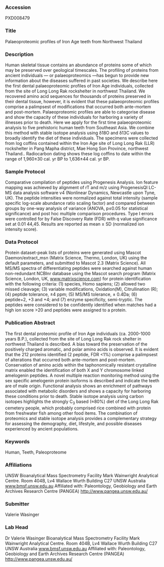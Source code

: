 ### Accession
PXD008479

### Title
Palaeoproteomic  profiles of Iron Age teeth from Northwest Thailand

### Description
Human skeletal tissue contains an abundance of proteins some of which may be preserved over geological timescales. The profiling of proteins from ancient individuals — or palaeoproteomics —has begun to provide new information about the diseases suffered in past societies. We describe here the first dental palaeoproteomic profiles of Iron Age individuals, collected from the site of Long Long Rak rockshelter in northwest Thailand. We recovered amino acid sequences for thousands of proteins preserved in their dental tissue, however, it is evident that these palaeoproteomic profiles comprise a palimpsest of modifications that occurred both ante-mortem and post-mortem. Palaeoproteomic profiles are able to categorise disease and show the capacity of these individuals for harboring a variety of illnesses prior to death. Here we apply for the first time palaeoproteomic analysis to five prehistoric human teeth from Southeast Asia. We combine this method with stable isotope  analysis using δ18O and δ13C values to broadly identify the diet of these individuals. The specimens were collected from log coffins contained within the Iron Age site of Long Long Rak (LLR) rockshelter in Pang Mapha district, Mae Hong Son Province, northwest Thailand.. Radiocarbon dating shows these log coffins to date within the range of 1,960±30 cal. yr BP to 1,636±44 cal. yr BP.

### Sample Protocol
Comparative compilation of peptides using Progenesis Analysis.  Ion feature mapping was achieved by alignment of rT and m/z using ProgenesisQI LC-MS data analysis software v4 (Nonlinear Dynamics, Newcastle upon Tyne, UK). The peptide intensities were normalized against total intensity (sample specific log-scale abundance ratio scaling factor) and compared between groups by one-way analysis of variance (ANOVA, p≤0.05 for statistical significance) and post hoc multiple comparison procedures. Type I errors were controlled for by False Discovery Rate (FDR) with q value significance set at 0.01 44,45. Results are reported as mean ± SD (normalized ion intensity score).

### Data Protocol
Protein dataset-peak lists of proteins were generated using Mascot Daemon/extract_msn (Matrix Science, Thermo, London, UK) using the default parameters, and submitted to Mascot 2.3 (Matrix Science). All MS/MS spectra of differentiating peptides were searched against human non-redundant NCBInr database using the Mascot search program (Matrix Science, London, UK, www.matrixscience.com) for protein identification with the following criteria: (1) species, Homo sapiens; (2) allowed two missed cleavage; (3) variable modifications, Oxidation(M), Citrullination (R); (4) peptide tolerance, ±4 ppm; (5) MS/MS tolerance, ± 0.4Da; (6) peptide+2, +3 and +4; and (7) enzyme specificity, semi-tryptic. The peptides were considered to be confidently identified when matches had a high ion score >20 and peptides were assigned to a protein.

### Publication Abstract
The first dental proteomic profile of Iron Age individuals (ca. 2000-1000 years B.P.), collected from the site of Long Long Rak rock shelter in northwest Thailand is described. A bias toward the preservation of the positively charged aromatic, and polar amino acids is observed. It is evident that the 212 proteins identified (2 peptide, FDR &lt;1%) comprise a palimpsest of alterations that occurred both ante-mortem and post-mortem. Conservation of amino acids within the taphonomically resistant crystalline matrix enabled the identification of both X and Y chromosome linked amelogenin peptides. A novel multiple reaction monitoring method using the sex specific amelogenin protein isoforms is described and indicate the teeth are of male origin. Functional analysis shows an enrichment of pathways associated with metabolic disorders and shows a capacity for harboring these conditions prior to death. Stable isotope analysis using carbon isotopes highlights the strongly C<sub>3</sub> based (&#x2248;80%) diet of the Long Long Rak cemetery people, which probably comprised rice combined with protein from freshwater fish among other food items. The combination of proteomics and stable isotope analysis provides a complementary strategy for assessing the demography, diet, lifestyle, and possible diseases experienced by ancient populations.

### Keywords
Human, Teeth, Paleoproteome

### Affiliations
UNSW
Bioanalytical Mass Spectrometry Facility Mark Wainwright Analytical Centre. Room 404B, Lv4 Wallace Wurth Building C27 UNSW Australia www.bmsf.unsw.edu.au  Affiliated with: Paleontology, Geobiology and Earth Archives Research Centre (PANGEA)  http://www.pangea.unsw.edu.au/

### Submitter
Valerie Wasinger

### Lab Head
Dr Valerie Wasinger
Bioanalytical Mass Spectrometry Facility Mark Wainwright Analytical Centre. Room 404B, Lv4 Wallace Wurth Building C27 UNSW Australia www.bmsf.unsw.edu.au  Affiliated with: Paleontology, Geobiology and Earth Archives Research Centre (PANGEA)  http://www.pangea.unsw.edu.au/


